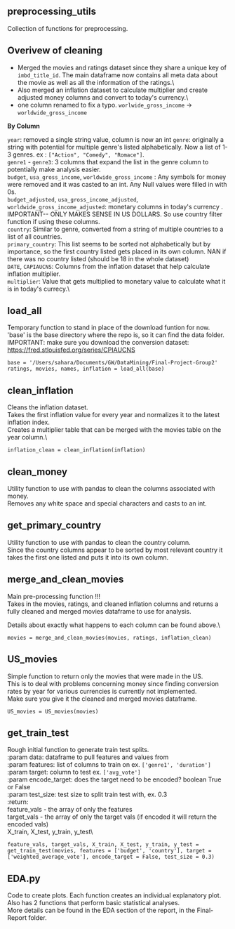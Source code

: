 preprocessing_utils
----
Collection of functions for preprocessing.

Overivew of cleaning
---
- Merged the movies and ratings dataset since they share a unique key of `imbd_title_id`. The main dataframe now
 contains all meta data about the movie as well as all the information of the ratings.\
- Also merged an inflation dataset to calculate multiplier and create adjusted money columns and convert to today's
 currency.\
- one column renamed to fix a typo. `worlwide_gross_income` -> `worldwide_gross_income`
 
**By Column**

`year`: removed a single string value, column is now an int
`genre`: originally a string with potential for multiple genre's listed alphabetically. Now a list of 1-3 genres. ex
: `["Action", "Comedy", "Romace"]`.\
`genre1` - `genre3`: 3 columns that expand the list in the genre column to potentially make analysis easier.\
`budget`, `usa_gross_income`, `worldwide_gross_income` : Any symbols for money were removed and it was casted to an int. Any Null values were
 filled in with 0s.\
 `budget_adjusted`, `usa_gross_income_adjusted`, `worldwide_gross_income_adjusted`: monetary columns in today's currency
 . IMPORTANT-- ONLY MAKES SENSE IN US DOLLARS. So use country filter function if using these columns.\
`country`: Similar to genre, converted from a string of multiple countries to a list of all countries.\
`primary_country`: This list seems to be sorted not alphabetically but by importance, so the first country listed
 gets placed in its own column. NAN if there was no country listed (should be 18 in the whole dataset)\
`DATE`, `CAPIAUCNS`: Columns from the inflation dataset that help calculate inflation multiplier.\
`multiplier`: Value that gets multiplied to monetary value to calculate what it is in today's currecy.\



**load_all**
---
Temporary function to stand in place of the download funtion for now.\
'base' is the base directory where the repo is, so it can find the data folder.\
IMPORTANT: make sure you download the conversion dataset: https://fred.stlouisfed.org/series/CPIAUCNS

```python:
base = '/Users/sahara/Documents/GW/DataMining/Final-Project-Group2'
ratings, movies, names, inflation = load_all(base)
```

**clean_inflation**
---
Cleans the inflation dataset.\
Takes the first inflation value for every year and normalizes it to the latest inflation index.\
Creates a multiplier table that can be merged with the movies table on the year column.\

```python:
inflation_clean = clean_inflation(inflation)
```

**clean_money**
---
Utility function to use with pandas to clean the columns associated with money.\
Removes any white space and special characters and casts to an int.

**get_primary_country**
---
Utility function to use with pandas to clean the country column.\
Since the country columns appear to be sorted by most relevant country it takes the first one listed and puts it into
 its own column.
 
**merge_and_clean_movies**
---
Main pre-processing function !!! \
Takes in the movies, ratings, and cleaned inflation columns and returns a fully cleaned and merged movies dataframe
 to use for analysis. 
 
Details about exactly what happens to each column can be found above.\

```python:
movies = merge_and_clean_movies(movies, ratings, inflation_clean)
```

**US_movies**
---
Simple function to return only the movies that were made in the US.\
This is to deal with problems concerning money since finding conversion rates by year for various currencies is
 currently not implemented.\
Make sure you give it the cleaned and merged movies dataframe.

```python:
US_movies = US_movies(movies)
```

**get_train_test**
---
Rough initial function to generate train test splits.\
    :param data: dataframe to pull features and values from\
    :param features: list of columns to train on ex. `['genre1', 'duration']`\
    :param target: column to test ex. `['avg_vote']`\
    :param encode_target: does the target need to be encoded? boolean True or False\
    :param test_size: test size to split train test with, ex. 0.3\
    :return:\
      feature_vals - the array of only the features\
      target_vals - the array of only the target vals (if encoded it will return the encoded vals)\
      X_train, X_test, y_train, y_test\

```python:
feature_vals, target_vals, X_train, X_test, y_train, y_test = get_train_test(movies, features = ['budget', 'country'], target = ['weighted_average_vote'], encode_target = False, test_size = 0.3)
```

EDA.py
---
Code to create plots. Each function creates an individual explanatory plot.  
Also has 2 functions that perform basic statistical analyses.  
More details can be found in the EDA section of the report, in the Final-Report folder.